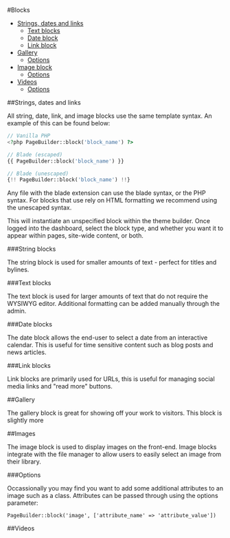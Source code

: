 #Blocks
- [Strings, dates and links](#strings_dates_links)
  - [Text blocks](#text)
  - [Date block](#date)
  - [Link block](#link)
- [Gallery](#gallery)
  - [Options](#galleryoptions)
- [Image block](#image)
  - [Options](#imageoptions)
- [Videos](#videos)
  - [Options](#videooptions)

##Strings, dates and links

All string, date, link, and image blocks use the same template syntax. An example of this can be found below:

```php
// Vanilla PHP
<?php PageBuilder::block('block_name') ?>

// Blade (escaped)
{{ PageBuilder::block('block_name') }}

// Blade (unescaped)
{!! PageBuilder::block('block_name') !!}
```

Any file with the blade extension can use the blade syntax, or the PHP syntax. For blocks that use rely on HTML formatting we recommend using the unescaped syntax.

This will instantiate an unspecified block within the theme builder. Once logged into the dashboard, select the block type, and whether you want it to appear within pages, site-wide content, or both.

###String blocks

The string block is used for smaller amounts of text - perfect for titles and bylines.

###Text blocks

The text block is used for larger amounts of text that do not require the WYSIWYG editor. Additional formatting can be added manually through the admin.

###Date blocks

The date block allows the end-user to select a date from an interactive calendar. This is useful for time sensitive content such as blog posts and news articles.

###Link blocks

Link blocks are primarily used for URLs, this is useful for managing social media links and "read more" buttons.

##Gallery

The gallery block is great for showing off your work to visitors. This block is slightly more 

##Images

The image block is used to display images on the front-end. Image blocks integrate with the file manager to allow users to easily select an image from their library.

###Options

Occassionally you may find you want to add some additional attributes to an image such as a class. Attributes can be passed through using the options parameter:

`PageBuilder::block('image', ['attribute_name' => 'attribute_value'])`

##Videos

